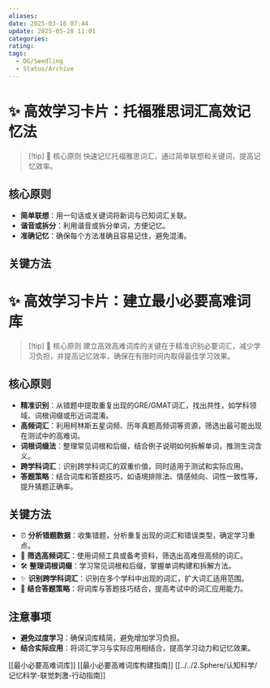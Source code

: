 ```yaml
---
aliases: 
date: 2025-03-16 07:44
update: 2025-05-28 11:01
categories: 
rating: 
tags:
  - DG/Seedling
  - Status/Archive
---
```


# ✨ 高效学习卡片：托福雅思词汇高效记忆法

> [!tip] 🌱 核心原则
> 快速记忆托福雅思词汇，通过简单联想和关键词，提高记忆效率。

## 核心原则

- **简单联想**：用一句话或关键词将新词与已知词汇关联。
- **谐音或拆分**：利用谐音或拆分单词，方便记忆。
- **准确记忆**：确保每个方法准确且容易记住，避免混淆。

## 关键方法

# ✨ 高效学习卡片：建立最小必要高难词库

> [!tip] 🌱 核心原则
> 建立高效高难词库的关键在于精准识别必要词汇，减少学习负担，并提高记忆效率，确保在有限时间内取得最佳学习效果。

## 核心原则

- **精准识别**：从错题中提取重复出现的GRE/GMAT词汇，找出共性，如学科领域、词根词缀或形近词混淆。
- **高频词汇**：利用柯林斯五星词频、历年真题高频词等资源，筛选出最可能出现在测试中的高难词。
- **词根词缀法**：整理常见词根和后缀，结合例子说明如何拆解单词，推测生词含义。
- **跨学科词汇**：识别跨学科词汇的双重价值，同时适用于测试和实际应用。
- **答题策略**：结合词库和答题技巧，如语境排除法、情感倾向、词性一致性等，提升猜题正确率。

## 关键方法

- ⏰ **分析错题数据**：收集错题，分析重复出现的词汇和错误类型，确定学习重点。
- 🧠 **筛选高频词汇**：使用词频工具或备考资料，筛选出高难但高频的词汇。
- 🛠️ **整理词根词缀**：学习常见词根和后缀，掌握单词构建和拆解方法。
- ✨ **识别跨学科词汇**：识别在多个学科中出现的词汇，扩大词汇适用范围。
- 🔗 **结合答题策略**：将词库与答题技巧结合，提高考试中的词汇应用能力。

## 注意事项

- **避免过度学习**：确保词库精简，避免增加学习负担。
- **结合实际应用**：将词汇学习与实际应用相结合，提高学习动力和记忆效果。

[[最小必要高难词库]]
[[最小必要高难词库构建指南]]
[[../../2.Sphere/认知科学/记忆科学-联觉刺激-行动指南]]
